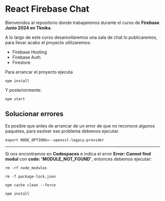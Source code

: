 # React Firebase Chat

Bienvenidos al repositorio donde trabajaremos durante el curso de **Firebase Junio 2024 en Tknika**.

A lo largo de este curso desaroollaremos una sala de chat lo publicaremos, para llevar acabo el proyecto utilizaremos:

* Firebase Hosting
* Firebase Auth
* Firestore

Para arrancar el proyecto ejecuta

`npm install`

Y posteriormente:

`npm start`

## Solucionar errores

Es posible que antes de arrancar de un error de que no reconoce algunos paquetes, para esolver ese problema debemos ejecutar.

`export NODE_OPTIONS=--openssl-legacy-provider`

---

Si nos encontramos en **Codespaces** e indica el error **Error: Cannot find modul** con **code: 'MODULE_NOT_FOUND'**, entonces debemos ejecutar:

`rm -rf node_modules`

`rm -f package-lock.json`

`npm cache clean --force`

`npm install`
